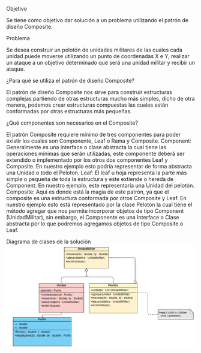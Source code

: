 Objetivo

Se tiene como objetivo dar solución a un problema utilizando el patrón de diseño Composite.


Problema

Se desea construir un pelotón de unidades militares de las cuales cada unidad puede moverse utilizando un punto de coordenadas X e Y, realizar un ataque a un objetivo determinado que será una unidad militar y recibir un ataque.


¿Para qué se utiliza el patrón de diseño Composite?

El patrón de diseño Composite nos sirve para construir estructuras complejas partiendo de otras estructuras mucho más simples, dicho de otra manera, podemos crear estructuras compuestas las cuales están conformadas por otras estructuras más pequeñas.



¿Qué componentes son necesarios en el Composite?

El patrón Composite requiere mínimo de tres componentes para poder existir los cuales son Componente, Leaf o Rama y Composite.
Component: Generalmente es una interface o clase abstracta la cual tiene las operaciones mínimas que serán utilizadas, este componente deberá ser extendido o implementado por los otros dos componentes Leaf y Composite. En nuestro ejemplo esto podría representar de forma abstracta una Unidad o todo el Peloton.
Leaf: El leaf u hoja representa la parte más simple o pequeña de toda la estructura y este extiende o hereda de Component. En nuestro ejemplo, este representaría una Unidad del pelotón.
Composite: Aquí es donde está la magia de este patrón, ya que el composite es una estructura conformada por otros Composite y Leaf. 
En nuestro ejemplo esto está representado por la clase Pelotón la cual tiene el método agregar que nos permite incorporar objetos de tipo Component (UnidadMilitar), sin embargo, el Componente es una Interface o Clase abstracta  por lo que podremos agregamos objetos de tipo Composite o Leaf. 



Diagrama de clases de la solución
![Diagrama](diagrama.png)
